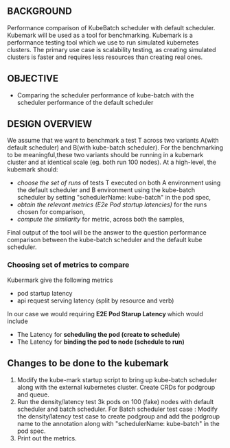 ## BACKGROUND

Performance comparison of KubeBatch scheduler with default scheduler. Kubemark will be used as a tool for benchmarking.
Kubemark is a performance testing tool which we use to run simulated kubernetes clusters. The primary use case is scalability 
testing, as creating simulated clusters is faster and requires less resources than creating real ones.

## OBJECTIVE

- Comparing the scheduler performance of kube-batch with the scheduler performance of the default scheduler

## DESIGN OVERVIEW

We assume that we want to benchmark a test T across two variants A(with default scheduler) and B(with kube-batch scheduler).
For the benchmarking to be meaningful,these two variants should be running in a kubemark cluster and
at identical scale (eg. both run 100 nodes).
At a high-level, the kubemark should:

- *choose the set of runs* of tests T executed on both A environment using the default scheduler and
    B environment using the kube-batch scheduler by setting "schedulerName: kube-batch" in the pod spec,
- *obtain the relevant metrics (E2e Pod startup latencies)* for the runs chosen for comparison,
- *compute the similarity* for  metric, across both the samples,

Final output of the tool will be the answer to the question performance comparison between the kube-batch scheduler and the 
default kube scheduler.


### Choosing set of metrics to compare

Kubermark give the following metrics
- pod startup latency
- api request serving latency (split by resource and verb)

In our case we would requiring <b> E2E Pod Starup Latency </b> which would include
   - The Latency for <b> scheduling the pod (create to schedule) </b>
   - The Latency for <b> binding the pod to node (schedule to run) </b>

## Changes to be done to the kubemark
  1) Modify the kube-mark startup script to bring up kube-batch scheduler along with the external kubernetes cluster. Create CRDs for    podgroup and queue.
  2) Run the density/latency test 3k pods on 100 (fake) nodes with default scheduler and batch scheduler.
     For Batch scheduler test case : Modify the density/latency test case to create podgroup and add the podgroup name to the annotation along with "schedulerName: kube-batch" in the pod spec.
  3) Print out the metrics.
